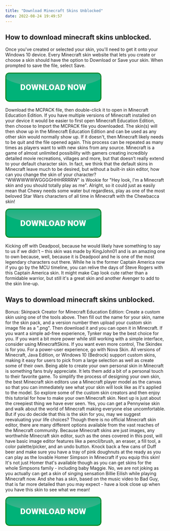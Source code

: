 ```yaml
---
title: "Download Minecraft Skins Unblocked"
date: 2022-08-24 19:49:57
---
```


## How to download minecraft skins unblocked.

Once you've created or selected your skin, you'll need to get it onto your Windows 10 device. Every Minecraft skin website that lets you create or choose a skin should have the option to Download or Save your skin. When prompted to save the file, select Save.

[![button](https://github.com/minecraftbay/minecraftbay.github.io/blob/main/dlbutton.png?raw=true)](https://minecraftsync.com/download-minecraft-skin)


Download the MCPACK file, then double-click it to open in Minecraft Education Edition. If you have multiple versions of Minecraft installed on your device it would be easier to first open Minecraft Education Edition, then choose to Import the MCPACK file you downloaded.
The skin(s) will then show up in the Minecraft Education Edition and can be used as any other skin would normally show up. If it doesn't, then Minecraft likely needs to be quit and the file opened again. This process can be repeated as many times as players want to with new skins from any source.
Minecraft is a game of almost unlimited possibility with gamers creating incredibly detailed movie recreations, villages and more, but that doesn’t really extend to your default character skin. In fact, we think that the default skins in Minecraft leave much to be desired, but without a built-in skin editor, how can you change the skin of your character?
"WWWWWWWGGGGHHHRRRRW" is Wookie for "Hey look, I'm a Minecraft skin and you should totally play as me". Alright, so it could just as easily mean that Chewy needs some water but regardless, play as one of the most beloved Star Wars characters of all time in Minecraft with the Chewbacca skin!

[![button](https://github.com/minecraftbay/minecraftbay.github.io/blob/main/dlbutton.png?raw=true)](https://minecraftsync.com/download-minecraft-skin)


Kicking off with Deadpool, because he would likely have something to say to us if we didn't – this skin was made by KingJohn01 and is an amazing one to own because, well, because it is Deadpool and he is one of the most legendary characters out there.
While he is the former Captain America now if you go by the MCU timeline, you can relive the days of Steve Rogers with this Captain America skin. It might make Cap look cute rather than a formidable warrior, but still it's a great skin and another Avenger to add to the skin line-up.

## Ways to download minecraft skins unblocked.

Bonus: Skinpack Creator for Minecraft Education Edition: Create a custom skin using one of the tools above. Then fill out the name for your skin, name for the skin pack, and a version number then upload your custom skin image file as a ".png". Then download it and you can open it in Minecraft.
If you want a simple ad-free experience, Tynker may be the best choice for you. If you want a bit more power while still working with a simple interface, consider using MinecraftSkins. If you want even more control, The Skindex is for you. For a power-user experience, go with Nova Skin.
All versions of Minecraft, Java Edition, or Windows 10 (Bedrock) support custom skins, making it easy for users to pick from a large selection as well as create some of their own. Being able to create your own personal skin in Minecraft is something fans truly appreciate. It lets them add a bit of a personal touch to their favorite game.
To simplify the process of designing your own skin, the best Minecraft skin editors use a Minecraft player model as the canvas so that you can immediately see what your skin will look like as it's applied to the model. So explore some of the custom skin creators and then enjoy this tutorial for how to make your own Minecraft skin.
Next up is just about the creepiest thing we have ever seen. Yes, you can get a Pennywise skin and walk about the world of Minecraft making everyone else uncomfortable. But if you do decide that this is the skin for you, may we suggest reevaluating your life choices?
Though there is no official Minecraft skin editor, there are many different options available from the vast reaches of the Minecraft community. Because Minecraft skins are just images, any worthwhile Minecraft skin editor, such as the ones covered in this post, will have basic image editor features like a pencil/brush, an eraser, a fill tool, a color palette/picker, and an undo button.
Knock back a few cans of Duff beer and make sure you have a tray of pink doughnuts at the ready as you can play as the lovable Homer Simpson in Minecraft if you equip this skin! It's not just Homer that's available though as you can get skins for the whole Simpsons family - including baby Maggie.
No, we are not joking as you actually can get a skin of singing sensation Billie Eilish while playing Minecraft now. And she has a skin, based on the music video to Bad Guy, that is far more detailed than you may expect - have a look close up when you have this skin to see what we mean!


[![button](https://github.com/minecraftbay/minecraftbay.github.io/blob/main/dlbutton.png?raw=true)](https://minecraftsync.com/download-minecraft-skin)